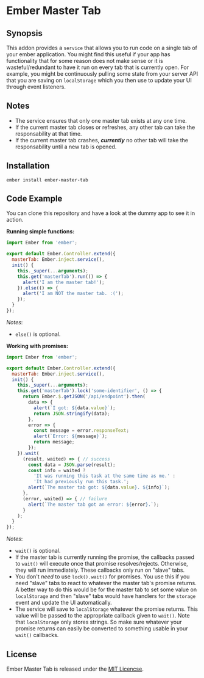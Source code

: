 # Ember Master Tab
## Synopsis

This addon provides a `service` that allows you to run code on a single tab of your ember
application. You might find this useful if your app has functionality that for some reason
does not make sense or it is wasteful/redundant to have it run on every tab that is currently
open. For example, you might be continuously pulling some state from your server API that
you are saving on `localStorage` which you then use to update your UI through event listeners.

## Notes

* The service ensures that only one master tab exists at any one time.
* If the current master tab closes or refreshes, any other tab can take the responsability at that time.
* If the current master tab crashes, ***currently*** no other tab will take the responsability until
a new tab is opened. 

## Installation

`ember install ember-master-tab`

## Code Example

You can clone this repository and have a look at the dummy app to see it in action.

**Running simple functions:**

```js
import Ember from 'ember';

export default Ember.Controller.extend({
  masterTab: Ember.inject.service(),
  init() {
    this._super(...arguments);
    this.get('masterTab').run(() => {
      alert('I am the master tab!');
    }).else(() => {
      alert('I am NOT the master tab. :(');
    });
  }
});
```
*Notes*:
- `else()` is optional. 

**Working with promises:**

```js
import Ember from 'ember';

export default Ember.Controller.extend({
  masterTab: Ember.inject.service(),
  init() {
    this._super(...arguments);
    this.get('masterTab').lock('some-identifier', () => {
      return Ember.$.getJSON('/api/endpoint').then(
        data => {
          alert(`I got: ${data.value}`);
          return JSON.stringify(data);
        },
        error => {
          const message = error.responseText;
          alert(`Error: ${message}`);
          return message;
        });
    }).wait(
      (result, waited) => { // success
        const data = JSON.parse(result);
        const info = waited ?
          'It was running this task at the same time as me.' :
          'It had previously run this task.';
        alert(`The master tab got: ${data.value}. ${info}`);
      },
      (error, waited) => { // failure
        alert(`The master tab got an error: ${error}.`);
      } 
    );
  }
});
```
*Notes*:
- `wait()` is optional.
- If the master tab is currently running the promise, the callbacks
  passed to `wait()` will execute once that promise resolves/rejects.
  Otherwise, they will run immediately. These callbacks only run on
  "slave" tabs.
- You don't *need* to use `lock().wait()` for promises. You use this
  if you need "slave" tabs to react to whatever the master tab's
  promise returns. A better way to do this would be for the master tab
  to set some value on `localStorage` and then "slave" tabs would
  have handlers for the `storage` event and update the UI automatically.
- The service will save to `localStorage` whatever the promise returns.
  This value will be passed to the appropriate callback given to `wait()`.
  Note that `localStorage` only stores strings. So make sure whatever
  your promise returns can easily be converted to something usable in
  your `wait()` callbacks.

## License

Ember Master Tab is released under the [MIT Licencse](https://github.com/rhyek/ember-master-tab/blob/master/LICENSE.md).